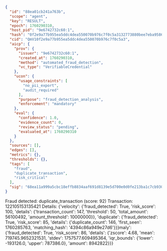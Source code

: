 ```json
{
  "id": "88ea01cb241a763b",
  "scope": "agent",
  "key": "RESULT",
  "epoch": 1760290310,
  "host_pid": "9e6742732c60:1",
  "hash": "0f2e9a77b955ea5ddc4dea550070b976c7f0c5a3132773880bee7eba95868f8e",
  "cid": "QmV10f2e9a77b955ea5ddc4dea550070b976c7f0c5a3",
  "aicp": {
    "prov": {
      "issuer": "9e6742732c60:1",
      "created_at": 1760290310,
      "method": "automated_fraud_detection",
      "vc_type": "VerifiableCredential"
    },
    "ucon": {
      "usage_constraints": [
        "no_pii_export",
        "audit_required"
      ],
      "purpose": "fraud_detection_analysis",
      "enforcement": "mandatory"
    },
    "eval": {
      "confidence": 1.0,
      "evidence_count": 0,
      "review_status": "pending",
      "evaluated_at": 1760290310
    }
  },
  "sources": [],
  "edges": [],
  "metrics": {},
  "thresholds": {},
  "tags": [
    "fraud",
    "duplicate_transaction",
    "risk_critical"
  ],
  "sig": "68ea11a999a5cbc18effb8834aaf691d8139e5d700e0d0fe213ba1c7cb930903"
}
```

Fraud detected: duplicate_transaction (score: 92)
Transaction: 122105153135421
Details: {'velocity': {'fraud_detected': True, 'risk_score': 100, 'details': {'transaction_count': 147, 'threshold': 50, 'total_amount': 56100492, 'amount_threshold': 10000000}}, 'duplicate': {'fraud_detected': True, 'risk_score': 85, 'details': {'duplicate_count': 146, 'first_seen': 1760285763, 'matching_hash': '4394c86a949e27d6'}}}maly': {'fraud_detected': True, 'risk_score': 86, 'details': {'zscore': 4.68, 'mean': 719745.9652321531, 'stdev': 1757577.609495364, 'iqr_bounds': {'lower': -193126.0, 'upper': 787386.0}, 'amount': 8942822}}}